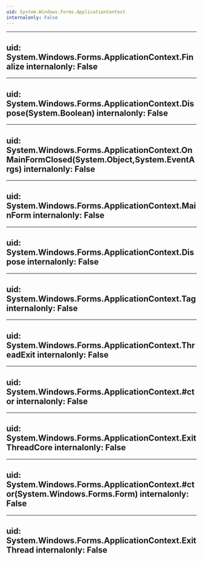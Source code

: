```yaml
---
uid: System.Windows.Forms.ApplicationContext
internalonly: False
---
```


---
uid: System.Windows.Forms.ApplicationContext.Finalize
internalonly: False
---

---
uid: System.Windows.Forms.ApplicationContext.Dispose(System.Boolean)
internalonly: False
---

---
uid: System.Windows.Forms.ApplicationContext.OnMainFormClosed(System.Object,System.EventArgs)
internalonly: False
---

---
uid: System.Windows.Forms.ApplicationContext.MainForm
internalonly: False
---

---
uid: System.Windows.Forms.ApplicationContext.Dispose
internalonly: False
---

---
uid: System.Windows.Forms.ApplicationContext.Tag
internalonly: False
---

---
uid: System.Windows.Forms.ApplicationContext.ThreadExit
internalonly: False
---

---
uid: System.Windows.Forms.ApplicationContext.#ctor
internalonly: False
---

---
uid: System.Windows.Forms.ApplicationContext.ExitThreadCore
internalonly: False
---

---
uid: System.Windows.Forms.ApplicationContext.#ctor(System.Windows.Forms.Form)
internalonly: False
---

---
uid: System.Windows.Forms.ApplicationContext.ExitThread
internalonly: False
---
